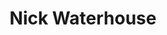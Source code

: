 ---
layout: post
category: concert
title: Nick Waterhouse
artists: 
- Nick Waterhouse
place: 
- Théâtre Zingaro
country: France
city: Aubervilliers
---